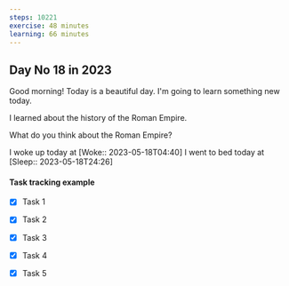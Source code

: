 ```yaml
---
steps: 10221
exercise: 48 minutes
learning: 66 minutes
---
```

## Day No 18 in 2023
Good morning! Today is a beautiful day.
I'm going to learn something new today.

I learned about the history of the Roman Empire.

What do you think about the Roman Empire?

I woke up today at [Woke:: 2023-05-18T04:40]
I went to bed today at [Sleep:: 2023-05-18T24:26]

#### Task tracking example
- [x] Task 1
- [x] Task 2
- [x] Task 3
- [x] Task 4
- [x] Task 5

